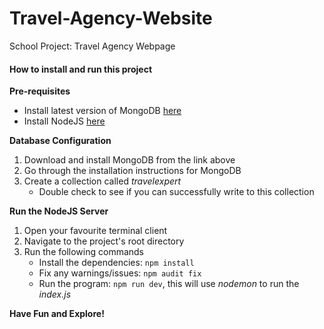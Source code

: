 # Travel-Agency-Website
School Project:  Travel Agency Webpage

#### How to install and run this project

**Pre-requisites**
* Install latest version of MongoDB [here](https://docs.mongodb.com/manual/administration/install-community/)
* Install NodeJS [here](https://nodejs.org/en/download/)

**Database Configuration**
1. Download and install MongoDB from the link above
2. Go through the installation instructions for MongoDB
3. Create a collection called _travelexpert_
    * Double check to see if you can successfully write to this collection
    
**Run the NodeJS Server**
1. Open your favourite terminal client
2. Navigate to the project's root directory
3. Run the following commands
    * Install the dependencies: `npm install`
    * Fix any warnings/issues: `npm audit fix`
    * Run the program: `npm run dev`, this will use _nodemon_ to run the _index.js_
    
**Have Fun and Explore!**
